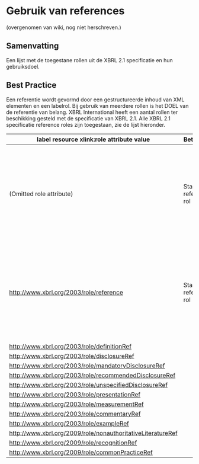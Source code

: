  
# Gebruik van references
(overgenomen van wiki, nog niet herschreven.)

## Samenvatting

Een lijst met de toegestane rollen uit de XBRL 2.1 specificatie en hun gebruiksdoel. 

## Best Practice
Een referentie wordt gevormd door een gestructureerde inhoud van XML elementen en een labelrol. Bij gebruik van meerdere rollen is het DOEL van de referentie van belang. XBRL International heeft een aantal rollen ter beschikking gesteld met de specificatie van XBRL 2.1. Alle XBRL 2.1 specificatie reference roles zijn toegestaan, zie de lijst hieronder. 

label resource xlink:role attribute value | Betekenis | NTA
-----|------|------
(Omitted role attribute) | Standaard reference rol | Standaard referentie geschikt voor definitie doeleinden wat het concept betekent (dit is de verwijzing naar de definitie!)
http://www.xbrl.org/2003/role/reference | Standaard reference rol | Standaard referentie geschikt voor definitie doeleinden wat het concept betekent (dit is de verwijzing naar de definitie!)
http://www.xbrl.org/2003/role/definitionRef | | 
http://www.xbrl.org/2003/role/disclosureRef | | 
http://www.xbrl.org/2003/role/mandatoryDisclosureRef | | 
http://www.xbrl.org/2003/role/recommendedDisclosureRef | | 
http://www.xbrl.org/2003/role/unspecifiedDisclosureRef | | 
http://www.xbrl.org/2003/role/presentationRef | | 
http://www.xbrl.org/2003/role/measurementRef | | 
http://www.xbrl.org/2003/role/commentaryRef | | 
http://www.xbrl.org/2003/role/exampleRef | | 
http://www.xbrl.org/2009/role/nonauthoritativeLiteratureRef | | 
http://www.xbrl.org/2009/role/recognitionRef | | 
http://www.xbrl.org/2009/role/commonPracticeRef | | 

